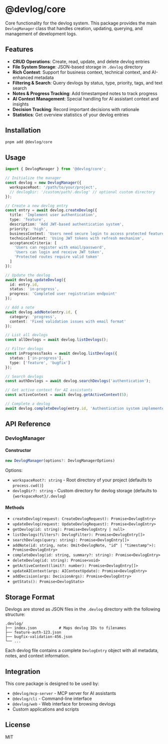 # @devlog/core

Core functionality for the devlog system. This package provides the main `DevlogManager` class that handles creation, updating, querying, and management of development logs.

## Features

- **CRUD Operations**: Create, read, update, and delete devlog entries
- **File System Storage**: JSON-based storage in `.devlog` directory
- **Rich Context**: Support for business context, technical context, and AI-enhanced metadata
- **Filtering & Search**: Query devlogs by status, type, priority, tags, and text search
- **Notes & Progress Tracking**: Add timestamped notes to track progress
- **AI Context Management**: Special handling for AI assistant context and insights
- **Decision Tracking**: Record important decisions with rationale
- **Statistics**: Get overview statistics of your devlog entries

## Installation

```bash
pnpm add @devlog/core
```

## Usage

```typescript
import { DevlogManager } from '@devlog/core';

// Initialize the manager
const devlog = new DevlogManager({
  workspaceRoot: '/path/to/your/project',
  // devlogDir: '/custom/path/.devlog' // optional custom directory
});

// Create a new devlog entry
const entry = await devlog.createDevlog({
  title: 'Implement user authentication',
  type: 'feature',
  description: 'Add JWT-based authentication system',
  priority: 'high',
  businessContext: 'Users need secure login to access protected features',
  technicalContext: 'Using JWT tokens with refresh mechanism',
  acceptanceCriteria: [
    'Users can register with email/password',
    'Users can login and receive JWT token',
    'Protected routes require valid token'
  ]
});

// Update the devlog
await devlog.updateDevlog({
  id: entry.id,
  status: 'in-progress',
  progress: 'Completed user registration endpoint'
});

// Add a note
await devlog.addNote(entry.id, {
  category: 'progress',
  content: 'Fixed validation issues with email format'
});

// List all devlogs
const allDevlogs = await devlog.listDevlogs();

// Filter devlogs
const inProgressTasks = await devlog.listDevlogs({
  status: ['in-progress'],
  type: ['feature', 'bugfix']
});

// Search devlogs
const authDevlogs = await devlog.searchDevlogs('authentication');

// Get active context for AI assistants
const activeContext = await devlog.getActiveContext(5);

// Complete a devlog
await devlog.completeDevlog(entry.id, 'Authentication system implemented and tested');
```

## API Reference

### DevlogManager

#### Constructor

```typescript
new DevlogManager(options?: DevlogManagerOptions)
```

Options:
- `workspaceRoot?: string` - Root directory of your project (defaults to `process.cwd()`)
- `devlogDir?: string` - Custom directory for devlog storage (defaults to `{workspaceRoot}/.devlog`)

#### Methods

- `createDevlog(request: CreateDevlogRequest): Promise<DevlogEntry>`
- `updateDevlog(request: UpdateDevlogRequest): Promise<DevlogEntry>`
- `getDevlog(id: string): Promise<DevlogEntry | null>`
- `listDevlogs(filters?: DevlogFilter): Promise<DevlogEntry[]>`
- `searchDevlogs(query: string): Promise<DevlogEntry[]>`
- `addNote(id: string, note: Omit<DevlogNote, "id" | "timestamp">): Promise<DevlogEntry>`
- `completeDevlog(id: string, summary?: string): Promise<DevlogEntry>`
- `deleteDevlog(id: string): Promise<void>`
- `getActiveContext(limit?: number): Promise<DevlogEntry[]>`
- `updateAIContext(args: AIContextUpdate): Promise<DevlogEntry>`
- `addDecision(args: DecisionArgs): Promise<DevlogEntry>`
- `getStats(): Promise<DevlogStats>`

## Storage Format

Devlogs are stored as JSON files in the `.devlog` directory with the following structure:

```
.devlog/
├── index.json          # Maps devlog IDs to filenames
├── feature-auth-123.json
├── bugfix-validation-456.json
└── ...
```

Each devlog file contains a complete `DevlogEntry` object with all metadata, notes, and context information.

## Integration

This core package is designed to be used by:

- `@devlog/mcp-server` - MCP server for AI assistants
- `@devlog/cli` - Command-line interface
- `@devlog/web` - Web interface for browsing devlogs
- Custom applications and scripts

## License

MIT
